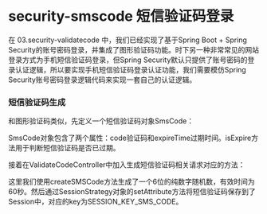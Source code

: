 # security-smscode 短信验证码登录

在 03.security-validatecode 中，我们已经实现了基于Spring Boot + Spring Security的账号密码登录，并集成了图形验证码功能。时下另一种非常常见的网站登录方式为手机短信验证码登录，但Spring Security默认只提供了账号密码的登录认证逻辑，所以要实现手机短信验证码登录认证功能，我们需要模仿Spring Security账号密码登录逻辑代码来实现一套自己的认证逻辑。

### 短信验证码生成
和图形验证码类似，先定义一个短信验证码对象SmsCode：

SmsCode对象包含了两个属性：code验证码和expireTime过期时间。isExpire方法用于判断短信验证码是否已过期。

接着在ValidateCodeController中加入生成短信验证码相关请求对应的方法：

这里我们使用createSMSCode方法生成了一个6位的纯数字随机数，有效时间为60秒。然后通过SessionStrategy对象的setAttribute方法将短信验证码保存到了Session中，对应的key为SESSION_KEY_SMS_CODE。




















